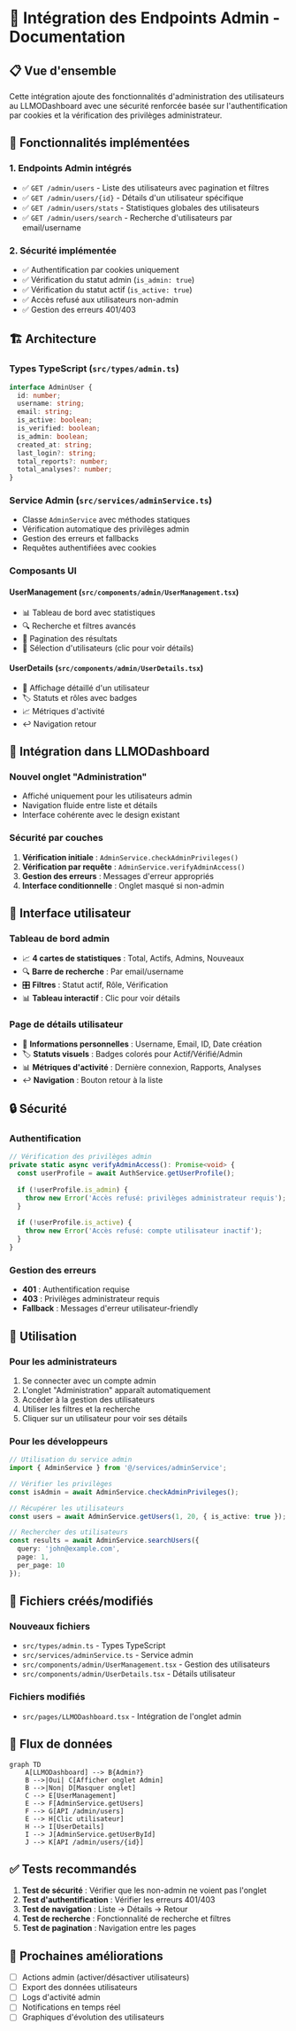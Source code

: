 # 🔐 Intégration des Endpoints Admin - Documentation

## 📋 Vue d'ensemble

Cette intégration ajoute des fonctionnalités d'administration des utilisateurs au LLMODashboard avec une sécurité renforcée basée sur l'authentification par cookies et la vérification des privilèges administrateur.

## 🚀 Fonctionnalités implémentées

### 1. **Endpoints Admin intégrés**
- ✅ `GET /admin/users` - Liste des utilisateurs avec pagination et filtres
- ✅ `GET /admin/users/{id}` - Détails d'un utilisateur spécifique  
- ✅ `GET /admin/users/stats` - Statistiques globales des utilisateurs
- ✅ `GET /admin/users/search` - Recherche d'utilisateurs par email/username

### 2. **Sécurité implémentée**
- ✅ Authentification par cookies uniquement
- ✅ Vérification du statut admin (`is_admin: true`)
- ✅ Vérification du statut actif (`is_active: true`)
- ✅ Accès refusé aux utilisateurs non-admin
- ✅ Gestion des erreurs 401/403

## 🏗️ Architecture

### **Types TypeScript** (`src/types/admin.ts`)
```typescript
interface AdminUser {
  id: number;
  username: string;
  email: string;
  is_active: boolean;
  is_verified: boolean;
  is_admin: boolean;
  created_at: string;
  last_login?: string;
  total_reports?: number;
  total_analyses?: number;
}
```

### **Service Admin** (`src/services/adminService.ts`)
- Classe `AdminService` avec méthodes statiques
- Vérification automatique des privilèges admin
- Gestion des erreurs et fallbacks
- Requêtes authentifiées avec cookies

### **Composants UI**

#### **UserManagement** (`src/components/admin/UserManagement.tsx`)
- 📊 Tableau de bord avec statistiques
- 🔍 Recherche et filtres avancés
- 📄 Pagination des résultats
- 🎯 Sélection d'utilisateurs (clic pour voir détails)

#### **UserDetails** (`src/components/admin/UserDetails.tsx`)
- 👤 Affichage détaillé d'un utilisateur
- 🏷️ Statuts et rôles avec badges
- 📈 Métriques d'activité
- ↩️ Navigation retour

## 🔧 Intégration dans LLMODashboard

### **Nouvel onglet "Administration"**
- Affiché uniquement pour les utilisateurs admin
- Navigation fluide entre liste et détails
- Interface cohérente avec le design existant

### **Sécurité par couches**
1. **Vérification initiale** : `AdminService.checkAdminPrivileges()`
2. **Vérification par requête** : `AdminService.verifyAdminAccess()`
3. **Gestion des erreurs** : Messages d'erreur appropriés
4. **Interface conditionnelle** : Onglet masqué si non-admin

## 🎨 Interface utilisateur

### **Tableau de bord admin**
- 📈 **4 cartes de statistiques** : Total, Actifs, Admins, Nouveaux
- 🔍 **Barre de recherche** : Par email/username
- 🎛️ **Filtres** : Statut actif, Rôle, Vérification
- 📊 **Tableau interactif** : Clic pour voir détails

### **Page de détails utilisateur**
- 👤 **Informations personnelles** : Username, Email, ID, Date création
- 🏷️ **Statuts visuels** : Badges colorés pour Actif/Vérifié/Admin
- 📊 **Métriques d'activité** : Dernière connexion, Rapports, Analyses
- ↩️ **Navigation** : Bouton retour à la liste

## 🔒 Sécurité

### **Authentification**
```typescript
// Vérification des privilèges admin
private static async verifyAdminAccess(): Promise<void> {
  const userProfile = await AuthService.getUserProfile();
  
  if (!userProfile.is_admin) {
    throw new Error('Accès refusé: privilèges administrateur requis');
  }
  
  if (!userProfile.is_active) {
    throw new Error('Accès refusé: compte utilisateur inactif');
  }
}
```

### **Gestion des erreurs**
- **401** : Authentification requise
- **403** : Privilèges administrateur requis
- **Fallback** : Messages d'erreur utilisateur-friendly

## 🚀 Utilisation

### **Pour les administrateurs**
1. Se connecter avec un compte admin
2. L'onglet "Administration" apparaît automatiquement
3. Accéder à la gestion des utilisateurs
4. Utiliser les filtres et la recherche
5. Cliquer sur un utilisateur pour voir ses détails

### **Pour les développeurs**
```typescript
// Utilisation du service admin
import { AdminService } from '@/services/adminService';

// Vérifier les privilèges
const isAdmin = await AdminService.checkAdminPrivileges();

// Récupérer les utilisateurs
const users = await AdminService.getUsers(1, 20, { is_active: true });

// Rechercher des utilisateurs
const results = await AdminService.searchUsers({
  query: 'john@example.com',
  page: 1,
  per_page: 10
});
```

## 📁 Fichiers créés/modifiés

### **Nouveaux fichiers**
- `src/types/admin.ts` - Types TypeScript
- `src/services/adminService.ts` - Service admin
- `src/components/admin/UserManagement.tsx` - Gestion des utilisateurs
- `src/components/admin/UserDetails.tsx` - Détails utilisateur

### **Fichiers modifiés**
- `src/pages/LLMODashboard.tsx` - Intégration de l'onglet admin

## 🔄 Flux de données

```mermaid
graph TD
    A[LLMODashboard] --> B{Admin?}
    B -->|Oui| C[Afficher onglet Admin]
    B -->|Non| D[Masquer onglet]
    C --> E[UserManagement]
    E --> F[AdminService.getUsers]
    F --> G[API /admin/users]
    E --> H[Clic utilisateur]
    H --> I[UserDetails]
    I --> J[AdminService.getUserById]
    J --> K[API /admin/users/{id}]
```

## ✅ Tests recommandés

1. **Test de sécurité** : Vérifier que les non-admin ne voient pas l'onglet
2. **Test d'authentification** : Vérifier les erreurs 401/403
3. **Test de navigation** : Liste → Détails → Retour
4. **Test de recherche** : Fonctionnalité de recherche et filtres
5. **Test de pagination** : Navigation entre les pages

## 🎯 Prochaines améliorations

- [ ] Actions admin (activer/désactiver utilisateurs)
- [ ] Export des données utilisateurs
- [ ] Logs d'activité admin
- [ ] Notifications en temps réel
- [ ] Graphiques d'évolution des utilisateurs
